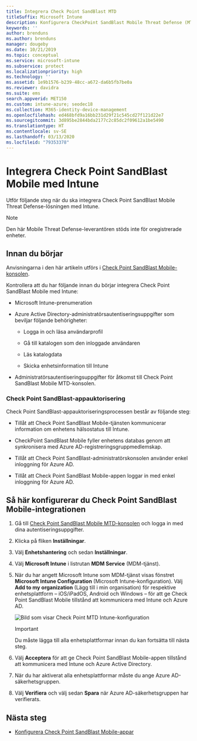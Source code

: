 ```yaml
---
title: Integrera Check Point SandBlast MTD
titleSuffix: Microsoft Intune
description: Konfigurera CheckPoint SandBlast Mobile Threat Defense (MTD) med Intune för att styra mobil enhetsåtkomst till företagets resurser.
keywords: ''
author: brenduns
ms.author: brenduns
manager: dougeby
ms.date: 10/21/2019
ms.topic: conceptual
ms.service: microsoft-intune
ms.subservice: protect
ms.localizationpriority: high
ms.technology: ''
ms.assetid: 1e9b1576-b239-48cc-a672-da6b5fb7be0a
ms.reviewer: davidra
ms.suite: ems
search.appverid: MET150
ms.custom: intune-azure; seodec18
ms.collection: M365-identity-device-management
ms.openlocfilehash: ed468bfd9a16bb231d29f21c545cd27f121d22e7
ms.sourcegitcommit: 3d895be2844bda2177c2c85dc2f09612a1be5490
ms.translationtype: HT
ms.contentlocale: sv-SE
ms.lasthandoff: 03/13/2020
ms.locfileid: "79353378"
---
```

# <a name="integrate-check-point-sandblast-mobile-with-intune"></a>Integrera Check Point SandBlast Mobile med Intune

Utför följande steg när du ska integrera Check Point SandBlast Mobile Threat Defense-lösningen med Intune.

> [!NOTE]
> Den här Mobile Threat Defense-leverantören stöds inte för oregistrerade enheter.

## <a name="before-you-begin"></a>Innan du börjar

Anvisningarna i den här artikeln utförs i [Check Point SandBlast Mobile-konsolen](https://intune-4.eu1.locsec.net/). 

Kontrollera att du har följande innan du börjar integrera Check Point SandBlast Mobile med Intune:

- Microsoft Intune-prenumeration

- Azure Active Directory-administratörsautentiseringsuppgifter som beviljar följande behörigheter:

  - Logga in och läsa användarprofil

  - Gå till katalogen som den inloggade användaren

  - Läs katalogdata

  - Skicka enhetsinformation till Intune

- Administratörsautentiseringsuppgifter för åtkomst till Check Point SandBlast Mobile MTD-konsolen.

### <a name="check-point-sandblast-app-authorization"></a>Check Point SandBlast-appauktorisering

Check Point SandBlast-appauktoriseringsprocessen består av följande steg:

- Tillåt att Check Point SandBlast Mobile-tjänsten kommunicerar information om enhetens hälsostatus till Intune.

- CheckPoint SandBlast Mobile fyller enhetens databas genom att synkronisera med Azure AD-registreringsgruppmedlemskap.

- Tillåt att Check Point SandBlast-administratörskonsolen använder enkel inloggning för Azure AD.

- Tillåt att Check Point SandBlast Mobile-appen loggar in med enkel inloggning för Azure AD.

## <a name="to-set-up-check-point-sandblast-mobile-integration"></a>Så här konfigurerar du Check Point SandBlast Mobile-integrationen

1. Gå till [Check Point SandBlast Mobile MTD-konsolen](https://intune-4.eu1.locsec.net/) och logga in med dina autentiseringsuppgifter.

2. Klicka på fliken **Inställningar**.

3. Välj **Enhetshantering** och sedan **Inställningar**.

4. Välj **Microsoft Intune** i listrutan **MDM Service** (MDM-tjänst).

5. När du har angett Microsoft Intune som MDM-tjänst visas fönstret **Microsoft Intune Configuration** (Microsoft Intune-konfiguration). Välj **Add to my organization** (Lägg till i min organisation) för respektive enhetsplattform – iOS/iPadOS, Android och Windows – för att ge Check Point SandBlast Mobile tillstånd att kommunicera med Intune och Azure AD.

    ![Bild som visar Check Point MTD Intune-konfiguration](./media/checkpoint-sandblast-mobile-mtd-connector-integration/checkpoint-MTD-1.PNG)

    > [!IMPORTANT]
    > Du måste lägga till alla enhetsplattformar innan du kan fortsätta till nästa steg.

6. Välj **Acceptera** för att ge Check Point SandBlast Mobile-appen tillstånd att kommunicera med Intune och Azure Active Directory.

7. När du har aktiverat alla enhetsplattformar måste du ange Azure AD-säkerhetsgruppen.

8. Välj **Verifiera** och välj sedan **Spara** när Azure AD-säkerhetsgruppen har verifierats.

## <a name="next-steps"></a>Nästa steg

- [Konfigurera Check Point SandBlast Mobile-appar](mtd-apps-ios-app-configuration-policy-add-assign.md)
